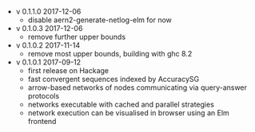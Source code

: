 * v 0.1.1.0 2017-12-06
  * disable aern2-generate-netlog-elm for now
* v 0.1.0.3 2017-12-06
  * remove further upper bounds
* v 0.1.0.2 2017-11-14
  * remove most upper bounds, building with ghc 8.2
* v 0.1.0.1 2017-09-12
  * first release on Hackage
  * fast convergent sequences indexed by AccuracySG
  * arrow-based networks of nodes communicating via query-answer protocols
  * networks executable with cached and parallel strategies
  * network execution can be visualised in browser using an Elm frontend
